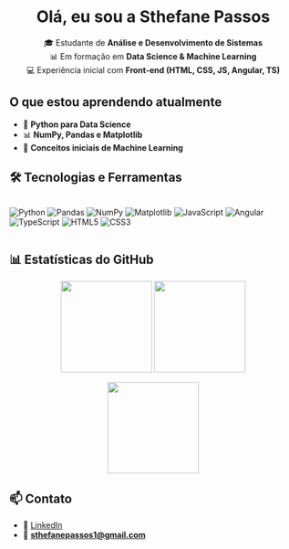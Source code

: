 <h1 align="center"> Olá, eu sou a Sthefane Passos</h1>

<p align="center">
  🎓 Estudante de <b>Análise e Desenvolvimento de Sistemas</b> <br>
  📊 Em formação em <b>Data Science & Machine Learning</b> <br>
  💻 Experiência inicial com <b>Front-end (HTML, CSS, JS, Angular, TS)</b>
</p>

## O que estou aprendendo atualmente
- 🐍 **Python para Data Science**
- 📊 **NumPy, Pandas e Matplotlib**
- 🤖 **Conceitos iniciais de Machine Learning**


## 🛠️ Tecnologias e Ferramentas
<div style="display: flex; gap: 10px; flex-wrap: wrap;">
  
![Python](https://img.shields.io/badge/Python-3776AB?style=for-the-badge&logo=python&logoColor=white)
![Pandas](https://img.shields.io/badge/Pandas-150458?style=for-the-badge&logo=pandas&logoColor=white)
![NumPy](https://img.shields.io/badge/NumPy-013243?style=for-the-badge&logo=numpy&logoColor=white)
![Matplotlib](https://img.shields.io/badge/Matplotlib-013243?style=for-the-badge&logo=plotly&logoColor=white)
![JavaScript](https://img.shields.io/badge/JavaScript-F7E017?style=for-the-badge&logo=javascript&logoColor=black)
![Angular](https://img.shields.io/badge/Angular-DD0031?style=for-the-badge&logo=angular&logoColor=white)
![TypeScript](https://img.shields.io/badge/TypeScript-007ACC?style=for-the-badge&logo=typescript&logoColor=white)
![HTML5](https://img.shields.io/badge/HTML5-E96228?style=for-the-badge&logo=html5&logoColor=white)
![CSS3](https://img.shields.io/badge/CSS3-264DE4?style=for-the-badge&logo=css3&logoColor=white)

</div>

## 📊 Estatísticas do GitHub
<p align="center">
  <img height="160" src="https://github-readme-stats.vercel.app/api?username=passosthe&show_icons=true&theme=tokyonight" />
  <img height="160" src="https://github-readme-stats.vercel.app/api/top-langs/?username=passosthe&layout=compact&theme=tokyonight" />
</p>

<p align="center">
  <img height="160" src="https://streak-stats.demolab.com?user=passosthe&theme=tokyonight" />
</p>


## 📫 Contato
- 💼 [LinkedIn](https://www.linkedin.com/in/sthefane-passos-74aa68335)  
- 📧 **sthefanepassos1@gmail.com**

